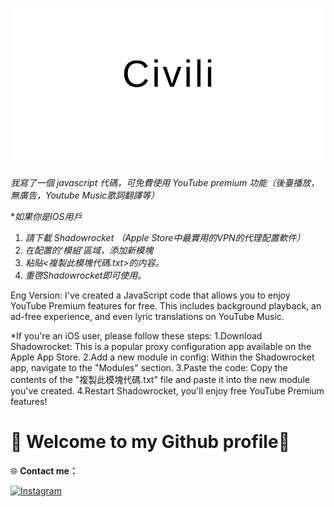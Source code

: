 <div align="center">

![Civili Dynamic Text](./civili.svg)

</div>



*我寫了一個 javascript 代碼，可免費使用 YouTube premium 功能（後臺播放，無廣告，Youtube Music歌詞翻譯等）*

**如果你是IOS用戶*

1. *請下載 Shadowrocket （Apple Store中最實用的VPN的代理配置軟件）*
2. *在配置的‘模組’區域，添加新模塊*
3. *粘貼<複製此模塊代碼.txt>的内容。*
4. *重啓Shadowrocket即可使用。*


Eng Version:
I've created a JavaScript code that allows you to enjoy YouTube Premium features for free. This includes background playback, an ad-free experience, and even lyric translations on YouTube Music.

*If you're an iOS user, please follow these steps:
1.Download Shadowrocket: This is a popular proxy configuration app available on the Apple App Store.
2.Add a new module in config: Within the Shadowrocket app, navigate to the "Modules" section.
3.Paste the code: Copy the contents of the "複製此模塊代碼.txt" file and paste it into the new module you've created.
4.Restart Shadowrocket, you'll enjoy free YouTube Premium features!



# 🌟 Welcome to my Github profile🌟


🌐 **Contact me：**  

[![Instagram](https://img.shields.io/badge/Instagram-E4405F.svg?style=for-the-badge&logo=instagram&logoColor=white)](https://instagram.com/civilizzz)




